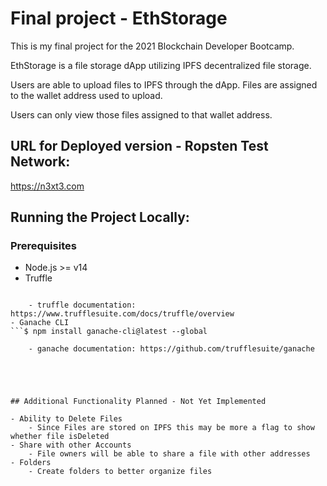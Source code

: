 # Final project - EthStorage

This is my final project for the 2021 Blockchain Developer Bootcamp.

EthStorage is a file storage dApp utilizing IPFS decentralized file storage.

Users are able to upload files to IPFS through the dApp.  Files are assigned to the wallet address used to upload.

Users can only view those files assigned to that wallet address.

## URL for Deployed version - Ropsten Test Network:

https://n3xt3.com

## Running the Project Locally:

### Prerequisites

- Node.js >= v14
- Truffle
```$ npm install -g truffle

    - truffle documentation: https://www.trufflesuite.com/docs/truffle/overview
- Ganache CLI
```$ npm install ganache-cli@latest --global

    - ganache documentation: https://github.com/trufflesuite/ganache





## Additional Functionality Planned - Not Yet Implemented

- Ability to Delete Files
    - Since Files are stored on IPFS this may be more a flag to show whether file isDeleted
- Share with other Accounts
    - File owners will be able to share a file with other addresses
- Folders
    - Create folders to better organize files